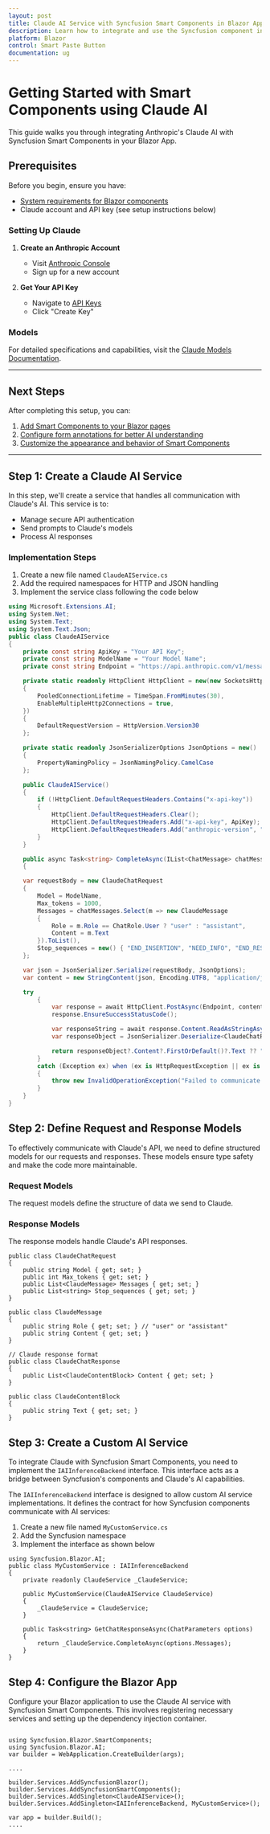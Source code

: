 ```yaml
---
layout: post
title: Claude AI Service with Syncfusion Smart Components in Blazor App | Syncfusion
description: Learn how to integrate and use the Syncfusion component in a Blazor Web App with Claude AI services.
platform: Blazor
control: Smart Paste Button
documentation: ug
---
```


# Getting Started with Smart Components using Claude AI

This guide walks you through integrating Anthropic's Claude AI with Syncfusion Smart Components in your Blazor App. 

## Prerequisites

Before you begin, ensure you have:

* [System requirements for Blazor components](https://blazor.syncfusion.com/documentation/system-requirements)
* Claude account and API key (see setup instructions below)

### Setting Up Claude

1. **Create an Anthropic Account**
   * Visit [Anthropic Console](https://console.anthropic.com)
   * Sign up for a new account

2. **Get Your API Key**
   * Navigate to [API Keys](https://console.anthropic.com/settings/keys)
   * Click "Create Key"

### Models

For detailed specifications and capabilities, visit the [Claude Models Documentation](https://docs.anthropic.com/claude/docs/models-overview).

---

## Next Steps

After completing this setup, you can:

1. [Add Smart Components to your Blazor pages](https://blazor.syncfusion.com/documentation/smart-paste/getting-started)
2. [Configure form annotations for better AI understanding](https://blazor.syncfusion.com/documentation/smart-paste/annotation)
3. [Customize the appearance and behavior of Smart Components](https://blazor.syncfusion.com/documentation/smart-paste/customization)

---

## Step 1: Create a Claude AI Service

In this step, we'll create a service that handles all communication with Claude's AI. This service is to:

* Manage secure API authentication
* Send prompts to Claude's models
* Process AI responses

### Implementation Steps

1. Create a new file named `ClaudeAIService.cs`
2. Add the required namespaces for HTTP and JSON handling
3. Implement the service class following the code below

```csharp
using Microsoft.Extensions.AI;
using System.Net;
using System.Text;
using System.Text.Json;
public class ClaudeAIService
{
    private const string ApiKey = "Your API Key";
    private const string ModelName = "Your Model Name";
    private const string Endpoint = "https://api.anthropic.com/v1/messages";

    private static readonly HttpClient HttpClient = new(new SocketsHttpHandler
    {
        PooledConnectionLifetime = TimeSpan.FromMinutes(30),
        EnableMultipleHttp2Connections = true,
    })
    {
        DefaultRequestVersion = HttpVersion.Version30
    };

    private static readonly JsonSerializerOptions JsonOptions = new()
    {
        PropertyNamingPolicy = JsonNamingPolicy.CamelCase
    };

    public ClaudeAIService()
    {
        if (!HttpClient.DefaultRequestHeaders.Contains("x-api-key"))
        {
            HttpClient.DefaultRequestHeaders.Clear();
            HttpClient.DefaultRequestHeaders.Add("x-api-key", ApiKey);
            HttpClient.DefaultRequestHeaders.Add("anthropic-version", "2023-06-01");
        }
    }

    public async Task<string> CompleteAsync(IList<ChatMessage> chatMessages)
    {

    var requestBody = new ClaudeChatRequest
    {
        Model = ModelName,
        Max_tokens = 1000,
        Messages = chatMessages.Select(m => new ClaudeMessage
        {
            Role = m.Role == ChatRole.User ? "user" : "assistant",
            Content = m.Text
        }).ToList(),
        Stop_sequences = new() { "END_INSERTION", "NEED_INFO", "END_RESPONSE" }
    };

    var json = JsonSerializer.Serialize(requestBody, JsonOptions);
    var content = new StringContent(json, Encoding.UTF8, "application/json");

    try
        {
            var response = await HttpClient.PostAsync(Endpoint, content);
            response.EnsureSuccessStatusCode();

            var responseString = await response.Content.ReadAsStringAsync();
            var responseObject = JsonSerializer.Deserialize<ClaudeChatResponse>(responseString, JsonOptions);

            return responseObject?.Content?.FirstOrDefault()?.Text ?? "No response from Claude model.";
        }
        catch (Exception ex) when (ex is HttpRequestException || ex is JsonException)
        {
            throw new InvalidOperationException("Failed to communicate with Claude API.", ex);
        }
    }
}
```

## Step 2: Define Request and Response Models

To effectively communicate with Claude's API, we need to define structured models for our requests and responses. These models ensure type safety and make the code more maintainable.

### Request Models
The request models define the structure of data we send to Claude.

### Response Models
The response models handle Claude's API responses.

```CSharp
public class ClaudeChatRequest
{
    public string Model { get; set; }
    public int Max_tokens { get; set; }
    public List<ClaudeMessage> Messages { get; set; }
    public List<string> Stop_sequences { get; set; }
}

public class ClaudeMessage
{
    public string Role { get; set; } // "user" or "assistant"
    public string Content { get; set; }
}

// Claude response format
public class ClaudeChatResponse
{
    public List<ClaudeContentBlock> Content { get; set; }
}

public class ClaudeContentBlock
{
    public string Text { get; set; }
}
```

## Step 3: Create a Custom AI Service

To integrate Claude with Syncfusion Smart Components, you need to implement the `IAIInferenceBackend` interface. This interface acts as a bridge between Syncfusion's components and Claude's AI capabilities.

The `IAIInferenceBackend` interface is designed to allow custom AI service implementations. It defines the contract for how Syncfusion components communicate with AI services:

1. Create a new file named `MyCustomService.cs` 
2. Add the Syncfusion namespace
3. Implement the interface as shown below

```CSharp
using Syncfusion.Blazor.AI;
public class MyCustomService : IAIInferenceBackend
{
    private readonly ClaudeService _ClaudeService;

    public MyCustomService(ClaudeAIService ClaudeService)
    {
        _ClaudeService = ClaudeService;
    }

    public Task<string> GetChatResponseAsync(ChatParameters options)
    {
        return _ClaudeService.CompleteAsync(options.Messages);
    }
}
```


## Step 4: Configure the Blazor App

Configure your Blazor application to use the Claude AI service with Syncfusion Smart Components. This involves registering necessary services and setting up the dependency injection container.

```CSharp

using Syncfusion.Blazor.SmartComponents;
using Syncfusion.Blazor.AI;
var builder = WebApplication.CreateBuilder(args);

....

builder.Services.AddSyncfusionBlazor();
builder.Services.AddSyncfusionSmartComponents();
builder.Services.AddSingleton<ClaudeAIService>();
builder.Services.AddSingleton<IAIInferenceBackend, MyCustomService>();

var app = builder.Build();
....

```